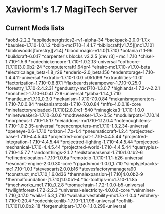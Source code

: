 Xaviorm's 1.7 MagiTech Server
=============================


Current Mods lists
------------------

*aobd-2.2.2
*appliedenergistics2-rv1-alpha-34
*backpack-2.0.0-1.7.x
*baubles-1.7.10-1.0.1.2
*bdlib-mc1710-1.4.1.7
*bibliocraft[v1.7.5][mc1.7.10]
*bibliowoods[forestry][v1.4]
*blood magic-v1.1.0(1.7.10)
*botania r1.1-96
*buildcraft-6.0.17
*carpenter's blocks v3.2.5 [dev r3] - mc 1.7.10
*chisel-1.7.10-1.5.6
*codechickencore-1.7.10-1.0.2.13-universal
*cofhcore-[1.7.10]3.0.0b2-24
*computercraft1.64pr4
*eirairc-mc1.7.10-v1.7.0-beta
*electricalage_beta-1.8_r29
*enderio-2.0_beta.156
*enderstorage-1.7.10-1.4.4.11-universal
*extratic-1.7.10-1.0.0.c051d99
*extrautilities-1.1.0f
*factorization-1.7.10-0.8.87.1
*flaxbeardssteampower-1.7.10-0.25.0
*forestry_1.7.10-2.4.2.31
*gendustry-mc1710-1.3.0.7
*highlands-1.7.2-v-2.2.1
*ironchest-1.7.10-6.0.41.729-universal
*jabba-1.1.4_1.7.10
*mantle_mc1.7.10_0.3.0
*mekanism-1.7.10-7.0.0.84
*mekanismgenerators-1.7.10-7.0.0.84
*mekanismtools-1.7.10-7.0.0.84
*mffs-4.0.0.18-core
*minefactoryreloaded-[1.7.10]2.8.0rc1-540
*minegicka3-1.7.10-1.0.0
*minetweaker3-1.7.10-3.0.6
*modtweaker-1.7.x-0.5c
*modularpots-1.7.10.14
*morpheus-1.7.10-1.5.17
*neiaddons-mc1710-1.12.0.4
*notenoughitems-1.7.10-1.0.2.35-universal
*opencomputers-mc1.7.10-1.3.2.34-universal
*openeye-0.6-1.7.10
*orizon-1.7.x-1.4
*pneumaticcraft-1.2.4
*projectred-base-1.7.10-4.4.5.44
*projectred-compat-1.7.10-4.4.5.44
*projectred-integration-1.7.10-4.4.5.44
*projectred-lighting-1.7.10-4.4.5.44
*projectred-mechanical-1.7.10-4.4.5.44
*projectred-world-1.7.10-4.4.5.44
*quarryplus-1.7.10-1.5.7.7
*randomthings-2.1.2
*redstonearsenal-1.7.10r1.0.1b2-6
*refinedrelocation-1.7.10-1.0.6a
*remoteio-1.7.10-1.1.1-b26-universal
*resonant-engine-2.0.0.30-core
*rpgadvmod-1.0.0_1.7.10
*simplyjetpacks-mc1.7.10-1.0.1
*stevescarts2.0.0.b16
*stevesfactorymanagera90
*tconstruct_mc1.7.10_1.6.0d36
*thermalexpansion-[1.7.10]4.0.0b2-9
*thermalfoundation-[1.7.10]1.0.0b1-4
*tic-tooltips-mc1.7.10-1.1.8a
*tmechworks_mc1.7.10_0.2.8
*toomuchrain-1.7.2-1.0.0-b5-universal
*twilightforest-1.7.2-2.2.3
*universal-electricity-4.0.0.6-core
*veinminer-1.7.10_0.17.0
*waila-1.5.3_1.7.10
*wailaharvestability-mc1.7.x-1.0.4
*witchery-1.7.10-0.20.4
*codechickenlib-1.7.10-1.1.1.98-universal
*cofhlib-[1.7.10]1.0.0b2-18
*forgemultipart-1.7.10-1.1.0.299-universal

    

